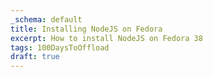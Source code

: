 ```yaml
---
_schema: default
title: Installing NodeJS on Fedora
excerpt: How to install NodeJS on Fedora 38
tags: 100DaysToOffload
draft: true
---
```

